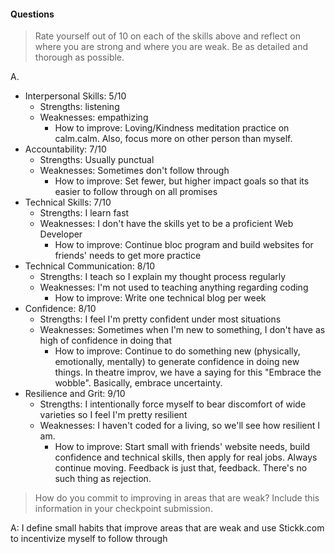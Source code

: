 #### Questions

>Rate yourself out of 10 on each of the skills above and reflect on where you are strong and where you are weak. Be as detailed and thorough as possible.

A.

* Interpersonal Skills: 5/10
  * Strengths: listening
  * Weaknesses: empathizing
    * How to improve: Loving/Kindness meditation practice on calm.calm.  Also, focus more on other person than myself.
* Accountability: 7/10
  * Strengths: Usually punctual
  * Weaknesses: Sometimes don't follow through
    * How to improve: Set fewer, but higher impact goals so that its easier to follow through on all promises
* Technical Skills: 7/10
  * Strengths: I learn fast
  * Weaknesses: I don't have the skills yet to be a proficient Web Developer
    * How to improve: Continue bloc program and build websites for friends' needs to get more practice
* Technical Communication: 8/10
  * Strengths: I teach so I explain my thought process regularly
  * Weaknesses: I'm not used to teaching anything regarding coding
    * How to improve: Write one technical blog per week
* Confidence: 8/10
  * Strengths: I feel I'm pretty confident under most situations
  * Weaknesses: Sometimes when I'm new to something, I don't have as high of confidence in doing that
    * How to improve: Continue to do something new (physically, emotionally, mentally) to generate confidence in doing new things.  In theatre improv, we have a saying for this "Embrace the wobble".  Basically, embrace uncertainty.
* Resilience and Grit: 9/10
  * Strengths: I intentionally force myself to bear discomfort of wide varieties so I feel I'm pretty resilient
  * Weaknesses: I haven't coded for a living, so we'll see how resilient I am.
    * How to improve: Start small with friends' website needs, build confidence and technical skills, then apply for real jobs.
    Always continue moving.  Feedback is just that, feedback.  There's no such thing as rejection.


> How do you commit to improving in areas that are weak? Include this information in your checkpoint submission.

A: I define small habits that improve areas that are weak and use Stickk.com to incentivize myself to follow through
